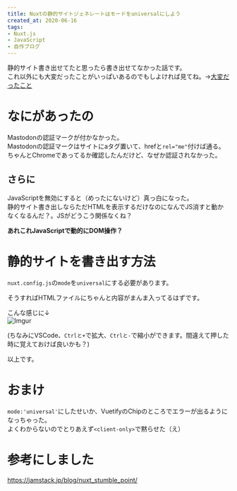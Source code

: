 ```yaml
---
title: Nuxtの静的サイトジェネレートはモードをuniversalにしよう
created_at: 2020-06-16
tags:
- Nuxt.js
- JavaScript
- 自作ブログ
---
```


静的サイト書き出せてたと思ったら書き出せてなかった話です。  
これ以外にも大変だったことがいっぱいあるのでもしよければ見てね。→[大変だったこと](../taihendattakoto/)

# なにがあったの
Mastodonの認証マークが付かなかった。  
Mastodonの認証マークはサイトにaタグ置いて、hrefと`rel="me"`付けば通る。ちゃんとChromeであってるか確認したんだけど、なぜか認証されなかった。

## さらに
JavaScriptを無効にすると（めったにないけど）真っ白になった。  
静的サイト書き出しならただHTMLを表示するだけなのになんでJS消すと動かなくなるんだ？。JSがどうこう関係なくね？  

**あれこれJavaScriptで動的にDOM操作？**

# 静的サイトを書き出す方法

`nuxt.config.js`の`mode`を`universal`にする必要があります。  

そうすればHTMLファイルにちゃんと内容がまんま入ってるはずです。

こんな感じに↓  
![Imgur](https://imgur.com/WkV9GT2.png)

(ちなみにVSCode、`Ctrlと+`で拡大、`Ctrlと-`で縮小ができます。間違えて押した時に覚えておけば良いかも？)

以上です。

# おまけ
`mode:'universal'`にしたせいか、VuetifyのChipのところでエラーが出るようになっちゃった。  
よくわからないのでとりあえず`<client-only>`で黙らせた（え）

# 参考にしました
https://jamstack.jp/blog/nuxt_stumble_point/